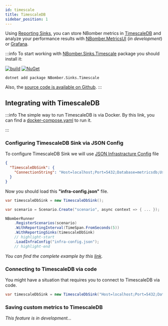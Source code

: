 ```yaml
---
id: timescale
title: TimescaleDB
sidebar_position: 1
---
```


Using [Reporting Sinks](/docs/nbomber/reporting-sinks.md), you can store NBomber metrics in [TimescaleDB](https://www.timescale.com/) and analyze your performance results with [NBomber.MetricsUI](https://github.com/PragmaticFlow/NBomber.MetricsUI) (*in development*) or [Grafana](https://grafana.com/).

:::info
To start working with [NBomber.Sinks.Timescale](https://www.nuget.org/packages/NBomber.Sinks.Timescale) package you should install it:

[![build](https://github.com/PragmaticFlow/NBomber.Sinks.Timescale/actions/workflows/build.yml/badge.svg)](https://github.com/PragmaticFlow/NBomber.Sinks.Timescale)
[![NuGet](https://img.shields.io/nuget/v/NBomber.Sinks.Timescale.svg)](https://www.nuget.org/packages/NBomber.Sinks.Timescale/)

```code
dotnet add package NBomber.Sinks.Timescale
```

Also, the [source code is available on Github](https://github.com/PragmaticFlow/NBomber.Sinks.Timescale).
:::

## Integrating with TimescaleDB

:::info
The simple way to run TimescaleDB is via Docker. By this link, you can find a [docker-compose.yaml](https://github.com/PragmaticFlow/NBomber/blob/dev/examples/Demo/Features/RealtimeReporting/TimescaleDB/docker-compose.yml) to run it.

:::

### Configuring TimescaleDB Sink via JSON Config

To configure TimescaleDB Sink we will use [JSON Infrastracture Config](/docs/nbomber/json-config.md#json-infrastracture-config) file

```json title="infra-config.json"
{
  "TimescaleDbSink": {
    "ConnectionString": "Host=localhost;Port=5432;Database=metricsdb;Username=timescaledb;Password=timescaledb;Pooling=true;Maximum Pool Size=300;"
  }
}
```

Now you should load this **"infra-config.json"** file.

```csharp
var timescaleDbSink = new TimescaleDbSink();

var scenario = Scenario.Create("scenario", async context => { ... });

NBomberRunner
    .RegisterScenarios(scenario)    
    .WithReportingInterval(TimeSpan.FromSeconds(5))
    .WithReportingSinks(timescaleDbSink)
    // highlight-start
    .LoadInfraConfig("infra-config.json");
    // highlight-end
```

*You can find the complete example by this [link](https://github.com/PragmaticFlow/NBomber/tree/dev/examples/Demo/Features/RealtimeReporting/TimescaleDB).*

### Connecting to TimescaleDB via code

You might have a situation that requires you to connect to TimescaleDB via code.

```csharp
var timescaleDbSink = new TimescaleDbSink("Host=localhost;Port=5432;Database=metricsdb;Username=timescaledb;Password=timescaledb;Pooling=true;Maximum Pool Size=300;");
```

### Saving custom metrics to TimescaleDB

*This feature is in development...*